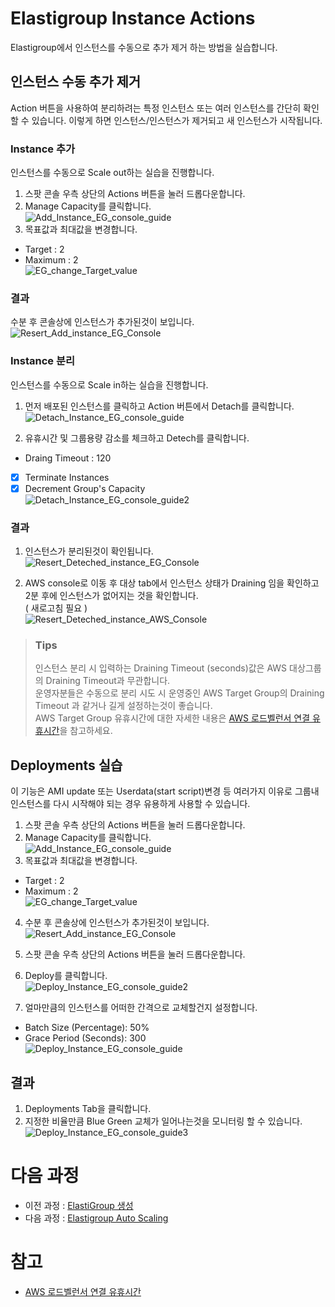 # Elastigroup Instance Actions
Elastigroup에서 인스턴스를 수동으로 추가 제거 하는 방법을 실습합니다.

## 인스턴스 수동 추가 제거

Action 버튼을 사용하여 분리하려는 특정 인스턴스 또는 여러 인스턴스를 간단히 확인할 수 있습니다. 이렇게 하면 인스턴스/인스턴스가 제거되고 새 인스턴스가 시작됩니다.

### Instance 추가
인스턴스를 수동으로 Scale out하는 실습을 진행합니다.

1. 스팟 콘솔 우측 상단의 Actions 버튼을 눌러 드롭다운합니다.
2. Manage Capacity를 클릭합니다.</br>
![Add_Instance_EG_console_guide](./Images/Add_Instance_EG_console_guide.png)
2. 목표값과 최대값을 변경합니다.

- Target : 2
- Maximum : 2 </br>
![EG_change_Target_value](./Images/EG_change_Target_value.png)

### 결과

수분 후 콘솔상에 인스턴스가 추가된것이 보입니다.</br>
![Resert_Add_instance_EG_Console](./Images/Resert_Add_instance_EG_Console.png)

### Instance 분리
인스턴스를 수동으로 Scale in하는 실습을 진행합니다.

1. 먼저 배포된 인스턴스를 클릭하고 Action 버튼에서 Detach를 클릭합니다.</br>
![Detach_Instance_EG_console_guide](./Images/Detach_Instance_EG_console_guide.png)

2. 유휴시간 및 그룹용량 감소를 체크하고 Detech를 클릭합니다.

- Draing Timeout : 120
- [X] Terminate Instances
- [X] Decrement Group's Capacity </br>
![Detach_Instance_EG_console_guide2](./Images/Detach_Instance_EG_console_guide2.png)

### 결과

1. 인스턴스가 분리된것이 확인됩니다. </br>
![Resert_Deteched_instance_EG_Console](./Images/Resert_Deteched_instance_EG_Console.png)

2. AWS console로 이동 후 대상 tab에서 인스턴스 상태가 Draining 임을 확인하고 2분 후에 인스턴스가 없어지는 것을 확인합니다. </br>
( 새로고침 필요 )</br>
![Resert_Deteched_instance_AWS_Console](./Images/Resert_Deteched_instance_AWS_Console.png)

> ### Tips
> 인스턴스 분리 시 입력하는 Draining Timeout (seconds)값은 AWS 대상그룹의 Draining Timeout과 무관합니다. </br>
> 운영자분들은 수동으로 분리 시도 시 운영중인 AWS Target Group의 Draining Timeout 과 같거나 길게 설정하는것이 좋습니다.</br>
> AWS Target Group 유휴시간에 대한 자세한 내용은 [AWS 로드벨런서 연결 유휴시간](https://docs.aws.amazon.com/ko_kr/elasticloadbalancing/latest/application/application-load-balancers.html#connection-idle-timeout)을 참고하세요.


## Deployments 실습
이 기능은 AMI update 또는 Userdata(start script)변경 등 여러가지 이유로 그룹내 인스턴스를 다시 시작해야 되는 경우 유용하게 사용할 수 있습니다.

1. 스팟 콘솔 우측 상단의 Actions 버튼을 눌러 드롭다운합니다.</br>
2. Manage Capacity를 클릭합니다.</br>
![Add_Instance_EG_console_guide](./Images/Add_Instance_EG_console_guide.png)
3. 목표값과 최대값을 변경합니다.

- Target : 2
- Maximum : 2 </br>
![EG_change_Target_value](./Images/EG_change_Target_value.png)

4. 수분 후 콘솔상에 인스턴스가 추가된것이 보입니다.</br>
![Resert_Add_instance_EG_Console](./Images/Resert_Add_instance_EG_Console.png)

5. 스팟 콘솔 우측 상단의 Actions 버튼을 눌러 드롭다운합니다.
6. Deploy를 클릭합니다.</br>
![Deploy_Instance_EG_console_guide2](./Images/Deploy_Instance_EG_console_guide2.png)

7. 얼마만큼의 인스턴스를 어떠한 간격으로 교체할건지 설정합니다.
- Batch Size (Percentage): 50%
- Grace Period (Seconds): 300</br>
![Deploy_Instance_EG_console_guide](./Images/Deploy_Instance_EG_console_guide.png)

## 결과
1. Deployments Tab을 클릭합니다.
2.  지정한 비율만큼 Blue Green 교체가 일어나는것을 모니터링 할 수 있습니다.</br>
![Deploy_Instance_EG_console_guide3](./Images/Deploy_Instance_EG_console_guide3.png)

# 다음 과정

- 이전 과정 : [ElastiGroup 생성](./2-1_CreateElasticGroup.md)
- 다음 과정 : [Elastigroup Auto Scaling](./2-2_ElasticGroupAutoScaling.md)

# 참고

- [AWS 로드벨런서 연결 유휴시간](https://docs.aws.amazon.com/ko_kr/elasticloadbalancing/latest/application/application-load-balancers.html#connection-idle-timeout)
